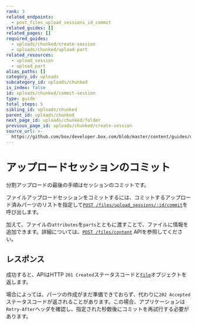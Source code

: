 ```yaml
---
rank: 3
related_endpoints:
  - post_files_upload_sessions_id_commit
related_guides: []
related_pages: []
required_guides:
  - uploads/chunked/create-session
  - uploads/chunked/upload-part
related_resources:
  - upload_session
  - upload_part
alias_paths: []
category_id: uploads
subcategory_id: uploads/chunked
is_index: false
id: uploads/chunked/commit-session
type: guide
total_steps: 5
sibling_id: uploads/chunked
parent_id: uploads/chunked
next_page_id: uploads/chunked/folder
previous_page_id: uploads/chunked/create-session
source_url: >-
  https://github.com/box/developer.box.com/blob/master/content/guides/uploads/chunked/commit-session.md
---
```

# アップロードセッションのコミット

分割アップロードの最後の手順はセッションのコミットです。

ファイルアップロードセッションをコミットするには、コミットするアップロード済みパーツのリストを指定して[`POST /files/upload_sessions/:id/commit`][e_commit]を呼び出します。

<Samples id="post_files_upload_sessions_id_commit">

</Samples>

<Message>

加えて、ファイルの`attributes`を`parts`とともに渡すことで、ファイルに情報を追加できます。詳細については、[`POST /files/content`][e_file] APIを参照してください。

</Message>

## レスポンス

成功すると、APIはHTTP `201 Created`ステータスコードと[`File`][r_file]オブジェクトを返します。

場合によっては、パーツの作成がまだ準備できておらず、代わりに`202 Accepted`ステータスコードが返されることがあります。この場合、アプリケーションは`Retry-After`ヘッダを確認し、指定された秒数後にコミットを再試行する必要があります。

[e_commit]: e://post_files_upload_sessions_id_commit

[e_file]: e://post_files_content

[r_file]: r://file
